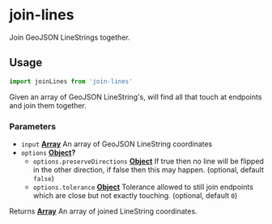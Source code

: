 # join-lines

Join GeoJSON LineStrings together.

## Usage

```js
import joinLines from 'join-lines'
```

Given an array of GeoJSON LineString's, will find all that touch at endpoints and join them together.

### Parameters

-   `input` **[Array][3]** An array of GeoJSON LineString coordinates
-   `options` **[Object][4]?** 
    -   `options.preserveDirections` **[Object][4]** If true then no line will be flipped in the other direction, if false then this may happen. (optional, default `false`)
    -   `options.tolerance` **[Object][4]** Tolerance allowed to still join endpoints which are close but not exactly touching. (optional, default `0`)

Returns **[Array][3]** An array of joined LineString coordinates.

[3]: https://developer.mozilla.org/docs/Web/JavaScript/Reference/Global_Objects/Array

[4]: https://developer.mozilla.org/docs/Web/JavaScript/Reference/Global_Objects/Object
